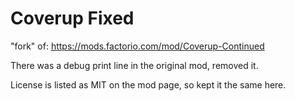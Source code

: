 # Coverup Fixed

"fork" of: https://mods.factorio.com/mod/Coverup-Continued

There was a debug print line in the original mod, removed it.

License is listed as MIT on the mod page, so kept it the same here.
